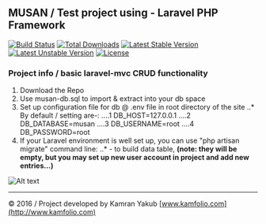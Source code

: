 ## MUSAN / Test project using - Laravel PHP Framework

[![Build Status](https://travis-ci.org/laravel/framework.svg)](https://travis-ci.org/laravel/framework)
[![Total Downloads](https://poser.pugx.org/laravel/framework/d/total.svg)](https://packagist.org/packages/laravel/framework)
[![Latest Stable Version](https://poser.pugx.org/laravel/framework/v/stable.svg)](https://packagist.org/packages/laravel/framework)
[![Latest Unstable Version](https://poser.pugx.org/laravel/framework/v/unstable.svg)](https://packagist.org/packages/laravel/framework)
[![License](https://poser.pugx.org/laravel/framework/license.svg)](https://packagist.org/packages/laravel/framework)

### Project info / basic laravel-mvc CRUD functionality

1. Download the Repo
2. Use musan-db.sql to import & extract into your db space
3. Set up configuration file for db @ .env file in root directory of the site
..* By default / setting are-:
....1    DB_HOST=127.0.0.1
....2    DB_DATABASE=musan
....3    DB_USERNAME=root
....4    DB_PASSWORD=root
4. If your Laravel environment is well set up, you can use "php artisan migrate" command line:
..* - to build data table, __(note: they will be empty, but you may set up new user account in project and add new entries...)__


![Alt text](https://github.com/djranzou/musan/blob/master/project-preview.jpg "MUSAN / TEST PROJECT BY KAMRAN YAKUB.")

-------------
© 2016 / Project developed by Kamran Yakub [www.kamfolio.com](http://www.kamfolio.com)